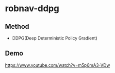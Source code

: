# robnav-ddpg

## Method

* DDPG(Deep Deterministic Policy Gradient)

## Demo

https://www.youtube.com/watch?v=m5p6mA3-VDw
